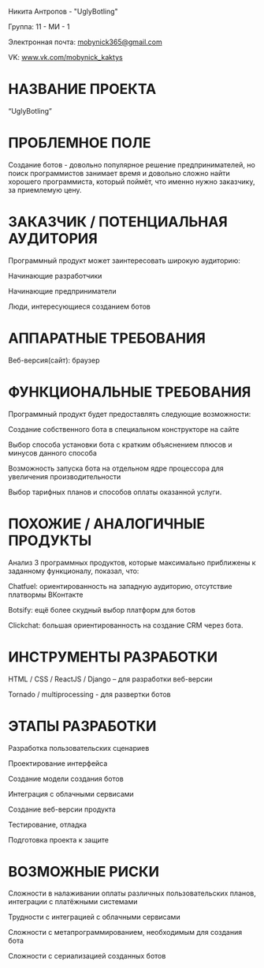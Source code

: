 Никита Антропов - "UglyBotling"


Группа: 11 - МИ - 1

Электронная почта: mobynick365@gmail.com

VK: www.vk.com/mobynick_kaktys


# НАЗВАНИЕ ПРОЕКТА

“UglyBotling”

# ПРОБЛЕМНОЕ ПОЛЕ

Создание ботов - довольно популярное решение предпринимателей, но поиск программистов занимает время и довольно сложно найти хорошего программиста, который поймёт, что именно нужно заказчику, за приемлемую цену. 

# ЗАКАЗЧИК / ПОТЕНЦИАЛЬНАЯ АУДИТОРИЯ

Программный продукт может заинтересовать широкую аудиторию:


Начинающие разработчики

Начинающие предприниматели

Люди, интересующиеся созданием ботов

# АППАРАТНЫЕ ТРЕБОВАНИЯ

Веб-версия(сайт): браузер

# ФУНКЦИОНАЛЬНЫЕ ТРЕБОВАНИЯ

Программный продукт будет предоставлять следующие возможности:


Создание собственного бота в специальном конструкторе на сайте 

Выбор способа установки бота с кратким объяснением плюсов и минусов данного способа

Возможность запуска бота на отдельном ядре процессора для увеличения производительности

Выбор тарифных планов и способов оплаты оказанной услуги. 

# ПОХОЖИЕ / АНАЛОГИЧНЫЕ ПРОДУКТЫ

Анализ 3 программных продуктов, которые максимально приближены к заданному функционалу, показал, что:

Chatfuel: ориентированность на западную аудиторию, отсутствие платвормы ВКонтакте

Botsify: ещё более скудный выбор платформ для ботов

Clickchat: большая ориентированность на создание CRM через бота.


# ИНСТРУМЕНТЫ РАЗРАБОТКИ

HTML / CSS / ReactJS / Django  – для разработки веб-версии

Tornado / multiprocessing - для развертки ботов

# ЭТАПЫ РАЗРАБОТКИ

Разработка пользовательских сценариев

Проектирование интерфейса

Создание модели создания ботов

Интеграция с облачными сервисами

Создание веб-версии продукта

Тестирование, отладка

Подготовка проекта к защите

# ВОЗМОЖНЫЕ РИСКИ

Сложности в налаживании оплаты различных пользовательских планов, интеграции с платёжными системами

Трудности с интеграцией с облачными сервисами

Сложности с метапрограммированием, необходимым для создания бота

Сложности с сериализацией созданных ботов
